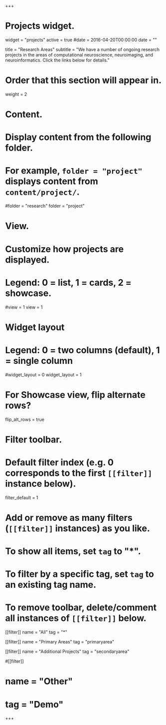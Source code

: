 +++
# Projects widget.
widget = "projects"
active = true
#date = 2016-04-20T00:00:00
date = ""

title = "Research Areas"
subtitle = "We have a number of ongoing research projects in the areas of computational neuroscience, neuroimaging, and neuroinformatics. Click the links below for details."

# Order that this section will appear in.
weight = 2

# Content.
# Display content from the following folder.
# For example, `folder = "project"` displays content from `content/project/`.
#folder = "research"
folder = "project"

# View.
# Customize how projects are displayed.
# Legend: 0 = list, 1 = cards, 2 = showcase.
#view = 1
view = 1

# Widget layout
# Legend: 0 = two columns (default), 1 = single column
#widget_layout = 0
widget_layout = 1


# For Showcase view, flip alternate rows?
flip_alt_rows = true

# Filter toolbar.

# Default filter index (e.g. 0 corresponds to the first `[[filter]]` instance below).
filter_default = 1

# Add or remove as many filters (`[[filter]]` instances) as you like.
# To show all items, set `tag` to "*".
# To filter by a specific tag, set `tag` to an existing tag name.
# To remove toolbar, delete/comment all instances of `[[filter]]` below.

[[filter]]
  name = "All"
  tag = "*"

[[filter]]
  name = "Primary Areas"
  tag = "primaryarea"

[[filter]]
  name = "Additional Projects"
  tag = "secondaryarea"

#[[filter]]
#  name = "Other"
#  tag = "Demo"

+++
